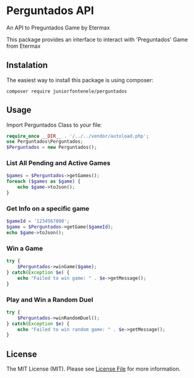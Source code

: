 # Perguntados API
An API to Preguntados Game by Etermax

This package provides an interface to interact with 'Preguntados' Game from Etermax

## Instalation
The easiest way to install this package is using composer:
```
composer require juniorfontenele/perguntados
```
## Usage
Import Perguntados Class to your file:
```php
require_once __DIR__ . '/../../vendor/autoload.php';
use Perguntados\Perguntados;
$Perguntados = new Perguntados();
```
### List All Pending and Active Games
```php
$games = $Perguntados->getGames();
foreach ($games as $game) {
    echo $game->toJson();
}
```
### Get Info on a specific game
```php
$gameId = '1234567890';
$game = $Perguntados->getGame($gameId);
echo $game->toJson();
```
### Win a Game
```php
try {
    $Perguntados->winGame($game);
} catch(Exception $e) {
    echo "Failed to win game: " . $e->getMessage();
}
```
### Play and Win a Random Duel
```php
try {
    $Perguntados->winRandomDuel();
} catch(Exception $e) {
    echo "Failed to win random game: " . $e->getMessage();
}
```

## License

The MIT License (MIT). Please see [License File](https://github.com/juniorfontenele/perguntados/blob/master/LICENSE) for more information.